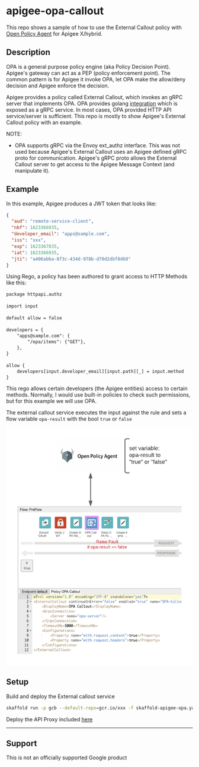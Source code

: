 # apigee-opa-callout

This repo shows a sample of how to use the External Callout policy with [Open Policy Agent](https://github.com/open-policy-agent/opa) for Apigee X/hybrid.

## Description

OPA is a general purpose policy engine (aka Policy Decision Point). Apigee's gateway can act as a PEP (policy enforcement point). The common pattern is for Apigee it invoke OPA, let OPA make the allow/deny decision and Apigee enforce the decision.  

Apigee provides a policy called External Callout, which invokes an gRPC server that implements OPA. OPA provides golang [integration](https://github.com/open-policy-agent/opa) which is exposed as a gRPC service. In most cases, OPA provided HTTP API service/server is sufficient. This repo is mostly to show Apigee's External Callout policy with an example.

NOTE:

* OPA supports gRPC via the Envoy ext_authz interface. This was not used because Apigee's External Callout uses an Apigee defined gRPC proto for communication. Apigee's gRPC proto allows the External Callout server to get access to the Apigee Message Context (and manipulate it).

## Example

In this example, Apigee produces a JWT token that looks like:

```json
{
  "aud": "remote-service-client",
  "nbf": 1623366935,
  "developer_email": "apps@sample.com",
  "iss": "xxx",
  "exp": 1623367835,
  "iat": 1623366935,
  "jti": "a406abba-8f3c-434d-978b-d70d2dbf8d68"
}
```

Using Rego, a policy has been authored to grant access to HTTP Methods like this:

```
package httpapi.authz

import input

default allow = false

developers = {
    "apps@sample.com": {
        "/opa/items": {"GET"},
    },
}

allow {
    developers[input.developer_email][input.path][_] = input.method
}
```

This rego allows certain developers (the Apigee entities) access to certain methods. Normally, I would use built-in policies to check such permissions, but for this example we will use OPA.

The external callout service executes the input against the rule and sets a flow variable `opa-result` with the bool `true` or `false`

![Apigee-OPA](./Apigee-OPA.png)

## Setup

Build and deploy the External callout service

```sh
skaffold run -p gcb --default-repo=gcr.io/xxx -f skaffold-apigee-opa.yaml
```

Deploy the API Proxy included [here](./apiproxy)

___

## Support

This is not an officially supported Google product